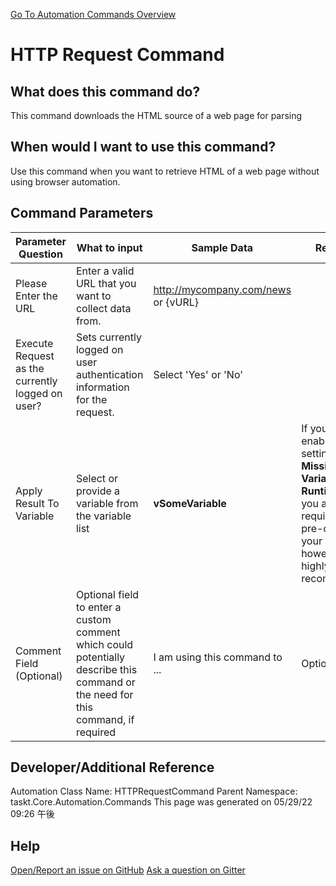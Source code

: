 <!--TITLE: HTTP Request Command -->
<!-- SUBTITLE: a command in the API Commands group. -->
[Go To Automation Commands Overview](/automation-commands.md)


# HTTP Request Command


## What does this command do?
This command downloads the HTML source of a web page for parsing


## When would I want to use this command?
Use this command when you want to retrieve HTML of a web page without using browser automation.


## Command Parameters
| Parameter Question   	| What to input  	|  Sample Data 	| Remarks  	|
| ---                    | ---               | ---           | ---       |
|Please Enter the URL|Enter a valid URL that you want to collect data from.|http://mycompany.com/news or {vURL}||
|Execute Request as the currently logged on user?|Sets currently logged on user authentication information for the request.|Select 'Yes' or 'No'||
|Apply Result To Variable|Select or provide a variable from the variable list|**vSomeVariable**|If you have enabled the setting **Create Missing Variables at Runtime** then you are not required to pre-define your variables, however, it is highly recommended.|
|Comment Field (Optional)|Optional field to enter a custom comment which could potentially describe this command or the need for this command, if required|I am using this command to ...|Optional|










## Developer/Additional Reference
Automation Class Name: HTTPRequestCommand
Parent Namespace: taskt.Core.Automation.Commands
This page was generated on 05/29/22 09:26 午後


## Help
[Open/Report an issue on GitHub](https://github.com/saucepleez/taskt/issues/new)
[Ask a question on Gitter](https://gitter.im/taskt-rpa/Lobby)

